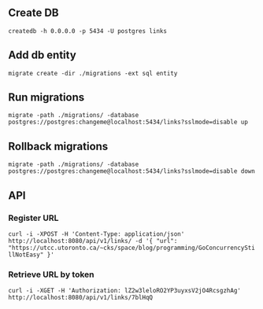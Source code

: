 ## Create DB

`createdb -h 0.0.0.0 -p 5434 -U postgres links`

## Add db entity

`migrate create -dir ./migrations -ext sql entity`

## Run migrations
`migrate -path ./migrations/ -database postgres://postgres:changeme@localhost:5434/links?sslmode=disable up`

## Rollback migrations

`migrate -path ./migrations/ -database postgres://postgres:changeme@localhost:5434/links?sslmode=disable down`

## API

### Register URL

`curl -i -XPOST -H 'Content-Type: application/json' http://localhost:8080/api/v1/links/ -d '{ "url": "https://utcc.utoronto.ca/~cks/space/blog/programming/GoConcurrencyStillNotEasy" }'`

### Retrieve URL by token

`curl -i -XGET -H 'Authorization: lZ2w3leloRO2YP3uyxsV2jO4RcsgzhAg' http://localhost:8080/api/v1/links/7blHqQ`

